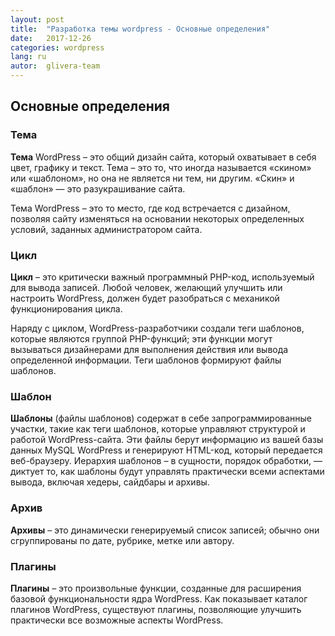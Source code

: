 ```yaml
---
layout: post
title:  "Разработка темы wordpress - Основные определения"
date:   2017-12-26
categories: wordpress
lang: ru
autor:  glivera-team
---
```

## Основные определения

### Тема

**Тема** WordPress – это общий дизайн сайта, который охватывает в себя цвет, графику и текст. Тема – это то, что иногда называется «скином» или «шаблоном», но она не является ни тем, ни другим. «Скин» и «шаблон» — это разукрашивание сайта.

Тема WordPress – это то место, где код встречается с дизайном, позволяя сайту изменяться на основании некоторых определенных условий, заданных администратором сайта.


### Цикл

**Цикл** – это критически важный программный PHP-код, используемый для вывода записей. Любой человек, желающий улучшить или настроить WordPress, должен будет разобраться с механикой функционирования цикла.

Наряду с циклом, WordPress-разработчики создали теги шаблонов, которые являются группой PHP-функций; эти функции могут вызываться дизайнерами для выполнения действия или вывода определенной информации. Теги шаблонов формируют файлы шаблонов.

### Шаблон

**Шаблоны** (файлы шаблонов) содержат в себе запрограммированные участки, такие как теги шаблонов, которые управляют структурой и работой WordPress-сайта. Эти файлы берут информацию из вашей базы данных MySQL WordPress и генерируют HTML-код, который передается веб-браузеру. Иерархия шаблонов – в сущности, порядок обработки, — диктует то, как шаблоны будут управлять практически всеми аспектами вывода, включая хедеры, сайдбары и архивы.

### Архив

**Архивы** – это динамически генерируемый список записей; обычно они сгруппированы по дате, рубрике, метке или автору.

### Плагины

**Плагины** – это произвольные функции, созданные для расширения базовой функциональности ядра WordPress. Как показывает каталог плагинов WordPress, существуют плагины, позволяющие улучшить практически все возможные аспекты WordPress.

